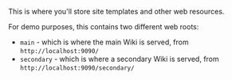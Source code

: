 This is where you'll store site templates and other web resources.

For demo purposes, this contains two different web roots:

* `main` - which is where the main Wiki is served, from `http://localhost:9090/`
* `secondary` - which is where a secondary Wiki is served, from `http://localhost:9090/secondary/`